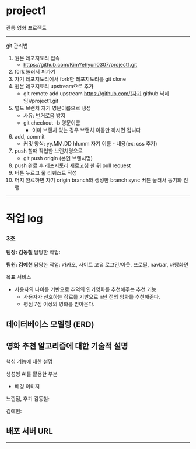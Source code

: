 # project1
관통 영화 프로젝트

---

git 관리법
1. 원본 레포지토리 접속
   - https://github.com/KimYehyun0307/project1.git
2. fork 눌러서 퍼가기
3. 자기 레포지토리에서 fork한 레포지토리를 git clone
4. 원본 레포지토리 upstream으로 추가
   - git remote add upstream https://github.com/(자기 github 닉네임)/project1.git
5. 별도 브랜치 자기 영문이름으로 생성
   - 사유: 번거로움 방지
   - git checkout -b 영문이름
     - 이미 브랜치 있는 경우 브랜치 이동만 하시면 됩니다
6. add, commit
   - 커밋 양식: yy.MM.DD hh.mm 자기 이름 - 내용(ex: css 추가)
7. push 할때 작업한 브랜치명으로
   - git push origin (본인 브랜치명)
8. push 완료 후 레포지토리 새로고침 한 뒤 pull request
9. 버튼 누르고 풀 리퀘스트 작성
10. 머지 완료하면 자기 origin branch와 생성한 branch sync 버튼 눌러서 동기화 진행

---

# 작업 log

### 3조

**팀장: 김동철**
담당한 작업:

**팀원: 김예현**
담당한 작업: 카카오, 사이트 고유 로그인/아웃, 프로필, navbar, 바탕화면

목표 서비스
- 사용자의 나이를 기반으로 추억의 인기영화를 추천해주는 추천 기능
  - 사용자가 선호하는 장르를 기반으로 n년 전의 영화를 추천해준다.
  - 평점 7점 이상의 영화를 받아온다.
  
데이터베이스 모델링 (ERD)
-

영화 추천 알고리즘에 대한 기술적 설명
-

핵심 기능에 대한 설명


생성형 AI를 활용한 부분
- 배경 이미지

느낀점, 후기
김동철:

김예현:

배포 서버 URL
-

---

